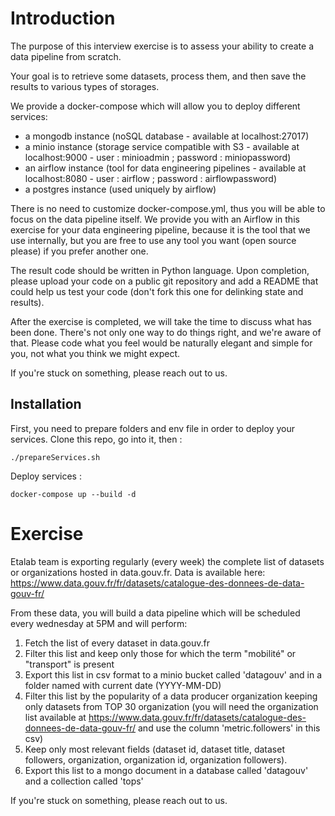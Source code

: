 # Introduction

The purpose of this interview exercise is to assess your ability to create a data pipeline from scratch.

Your goal is to retrieve some datasets, process them, and then save the results to various types of storages.

We provide a docker-compose which will allow you to deploy different services:
- a mongodb instance (noSQL database - available at localhost:27017)
- a minio instance (storage service compatible with S3 - available at localhost:9000 - user : minioadmin ; password : miniopassword)
- an airflow instance (tool for data engineering pipelines - available at localhost:8080 - user : airflow ; password : airflowpassword)
- a postgres instance (used uniquely by airflow)

There is no need to customize docker-compose.yml, thus you will be able to focus on the data pipeline itself. We provide you with an Airflow in this exercise for your data engineering pipeline, because it is the tool that we use internally, but you are free to use any tool you want (open source please) if you prefer another one.

The result code should be written in Python language. Upon completion, please upload your code on a public git repository and add a README that could help us test your code (don't fork this one for delinking state and results).

After the exercise is completed, we will take the time to discuss what has been done. There's not only one way to do things right, and we're aware of that. Please code what you feel would be naturally elegant and simple for you, not what you think we might expect.

If you're stuck on something, please reach out to us.

## Installation

First, you need to prepare folders and env file in order to deploy your services. Clone this repo, go into it, then :

```
./prepareServices.sh
```

Deploy services :

```
docker-compose up --build -d
```

# Exercise

Etalab team is exporting regularly (every week) the complete list of datasets or organizations hosted in data.gouv.fr. Data is available here: https://www.data.gouv.fr/fr/datasets/catalogue-des-donnees-de-data-gouv-fr/

From these data, you will build a data pipeline which will be scheduled every wednesday at 5PM and will perform:
1) Fetch the list of every dataset in data.gouv.fr
2) Filter this list and keep only those for which the term "mobilité" or "transport" is present
3) Export this list in csv format to a minio bucket called 'datagouv' and in a folder named with current date (YYYY-MM-DD)
4) Filter this list by the popularity of a data producer organization keeping only datasets from TOP 30 organization (you will need the organization list available at https://www.data.gouv.fr/fr/datasets/catalogue-des-donnees-de-data-gouv-fr/ and use the column 'metric.followers' in this csv)
5) Keep only most relevant fields (dataset id, dataset title, dataset followers, organization, organization id, organization followers).
6) Export this list to a mongo document in a database called 'datagouv' and a collection called 'tops'

If you're stuck on something, please reach out to us.

